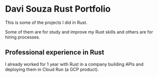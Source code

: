 # Davi Souza Rust Portfolio

This is some of the projects I did in Rust.

Some of them are for study and improve my Rust skills and others are for hiring processes.

## Professional experience in Rust

I already worked for 1 year with Rust in a company building APIs and deploying them in Cloud Run (a GCP product).
